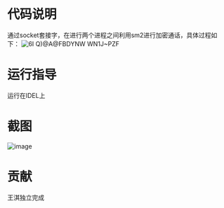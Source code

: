 # 代码说明
通过socket套接字，在进行两个进程之间利用sm2进行加密通话，具体过程如下：
![6I Q)@A@FBDYNW WN1J~PZF](https://user-images.githubusercontent.com/105595347/181579990-a527c141-bb46-48e6-a999-5540fc332f3b.png)

# 运行指导
运行在IDEL上
# 截图
![image](https://user-images.githubusercontent.com/105595347/181579622-2c12bf1d-7741-4dd1-86dc-9d87bdbbf6e2.png)

# 贡献
王淇独立完成
